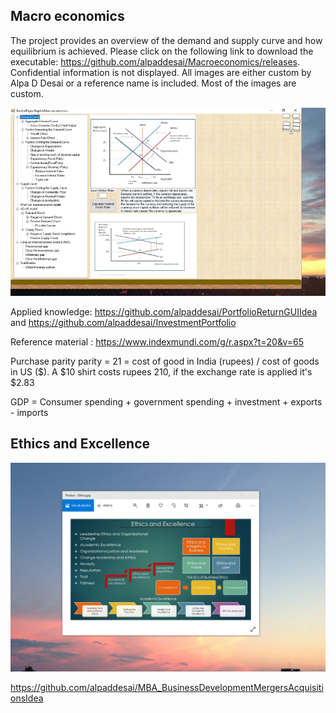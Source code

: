 ## Macro economics

The project provides an overview of the demand and supply curve and how equilibrium is achieved.  Please click on the following link to 
download the executable: https://github.com/alpaddesai/Macroeconomics/releases. Confidential information is not displayed. All images are either custom by Alpa D Desai or a reference name is included. Most of the images are custom. 


![image](MacroeconomicsImage.png)

Applied knowledge:  https://github.com/alpaddesai/PortfolioReturnGUIIdea and https://github.com/alpaddesai/InvestmentPortfolio

Reference material : https://www.indexmundi.com/g/r.aspx?t=20&v=65

Purchase parity parity = 21 = cost of good in India (rupees) / cost of goods in US ($). A $10 shirt costs rupees 210, if the exchange rate is applied it's $2.83

GDP = Consumer spending + government spending + investment + exports - imports

## Ethics and Excellence
![image](EthicsandExcellence.png)

https://github.com/alpaddesai/MBA_BusinessDevelopmentMergersAcquisitionsIdea
